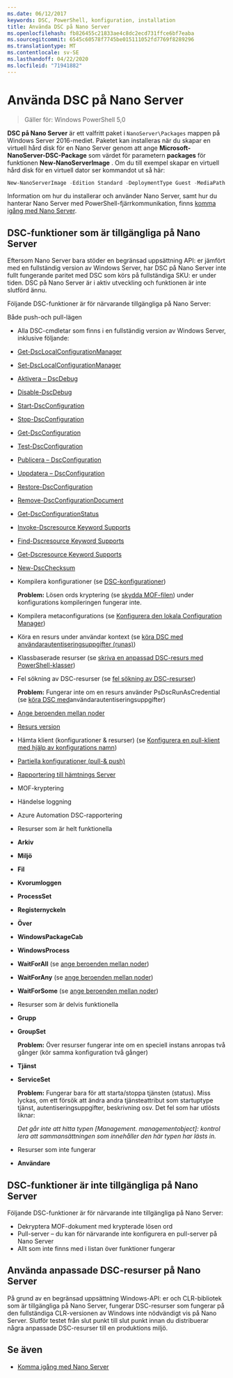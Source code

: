 ```yaml
---
ms.date: 06/12/2017
keywords: DSC, PowerShell, konfiguration, installation
title: Använda DSC på Nano Server
ms.openlocfilehash: fb826455c21833ae4c8dc2ecd731ffce6bf7eaba
ms.sourcegitcommit: 6545c60578f7745be015111052fd7769f8289296
ms.translationtype: MT
ms.contentlocale: sv-SE
ms.lasthandoff: 04/22/2020
ms.locfileid: "71941882"
---
```

# <a name="using-dsc-on-nano-server"></a>Använda DSC på Nano Server

> Gäller för: Windows PowerShell 5,0

**DSC på Nano Server** är ett valfritt paket i `NanoServer\Packages` mappen på Windows Server 2016-mediet. Paketet kan installeras när du skapar en virtuell hård disk för en Nano Server genom att ange **Microsoft-NanoServer-DSC-Package** som värdet för parametern **packages** för funktionen **New-NanoServerImage** . Om du till exempel skapar en virtuell hård disk för en virtuell dator ser kommandot ut så här:

```powershell
New-NanoServerImage -Edition Standard -DeploymentType Guest -MediaPath f:\ -BasePath .\Base -TargetPath .\Nano1\Nano.vhd -ComputerName Nano1 -Packages Microsoft-NanoServer-DSC-Package
```

Information om hur du installerar och använder Nano Server, samt hur du hanterar Nano Server med PowerShell-fjärrkommunikation, finns [komma igång med Nano Server](/windows-server/get-started/getting-started-with-nano-server).

## <a name="dsc-features-available-on-nano-server"></a>DSC-funktioner som är tillgängliga på Nano Server

Eftersom Nano Server bara stöder en begränsad uppsättning API: er jämfört med en fullständig version av Windows Server, har DSC på Nano Server inte fullt fungerande paritet med DSC som körs på fullständiga SKU: er under tiden. DSC på Nano Server är i aktiv utveckling och funktionen är inte slutförd ännu.

Följande DSC-funktioner är för närvarande tillgängliga på Nano Server:

Både push-och pull-lägen

- Alla DSC-cmdletar som finns i en fullständig version av Windows Server, inklusive följande:
- [Get-DscLocalConfigurationManager](/powershell/module/PSDesiredStateConfiguration/Get-DscLocalConfigurationManager)
- [Set-DscLocalConfigurationManager](/powershell/module/PSDesiredStateConfiguration/Set-DscLocalConfigurationManager)
- [Aktivera – DscDebug](/powershell/module/PSDesiredStateConfiguration/Enable-DscDebug)
- [Disable-DscDebug](/powershell/module/PSDesiredStateConfiguration/Disable-DscDebug)
- [Start-DscConfiguration](/powershell/module/psdesiredstateconfiguration/start-dscconfiguration)
- [Stop-DscConfiguration](/powershell/module/PSDesiredStateConfiguration/Stop-DscConfiguration)
- [Get-DscConfiguration](/powershell/module/PSDesiredStateConfiguration/Get-DscConfiguration)
- [Test-DscConfiguration](/powershell/module/psdesiredstateconfiguration/Test-DSCConfiguration)
- [Publicera – DscConfiguration](/powershell/module/PSDesiredStateConfiguration/Publish-DscConfiguration)
- [Uppdatera – DscConfiguration](/powershell/module/PSDesiredStateConfiguration/Update-DscConfiguration)
- [Restore-DscConfiguration](/powershell/module/PSDesiredStateConfiguration/Restore-DscConfiguration)
- [Remove-DscConfigurationDocument](/powershell/module/PSDesiredStateConfiguration/Remove-DscConfigurationDocument)
- [Get-DscConfigurationStatus](/powershell/module/PSDesiredStateConfiguration/Get-DscConfigurationStatus)
- [Invoke-Dscresource Keyword Supports](/powershell/module/PSDesiredStateConfiguration/Invoke-DscResource)
- [Find-Dscresource Keyword Supports](/powershell/module/powershellget/find-dscresource?view=powershell-6)
- [Get-Dscresource Keyword Supports](/powershell/module/PSDesiredStateConfiguration/Get-DscResource)
- [New-DscChecksum](/powershell/module/PSDesiredStateConfiguration/New-DSCCheckSum)

- Kompilera konfigurationer (se [DSC-konfigurationer](../configurations/configurations.md))

  **Problem:** Lösen ords kryptering (se [skydda MOF-filen](../pull-server/secureMOF.md)) under konfigurations kompileringen fungerar inte.

- Kompilera metaconfigurations (se [Konfigurera den lokala Configuration Manager](../managing-nodes/metaConfig.md))

- Köra en resurs under användar kontext (se [köra DSC med användarautentiseringsuppgifter (runas)](../configurations/runAsUser.md))

- Klassbaserade resurser (se [skriva en anpassad DSC-resurs med PowerShell-klasser](/previous-versions//dn948461(v=technet.10)))

- Fel sökning av DSC-resurser (se [fel sökning av DSC-resurser](../troubleshooting/debugResource.md))

  **Problem:** Fungerar inte om en resurs använder PsDscRunAsCredential (se [köra DSC med](../configurations/runAsUser.md)användarautentiseringsuppgifter)

- [Ange beroenden mellan noder](../configurations/crossNodeDependencies.md)

- [Resurs version](../configurations/sxsResource.md)

- Hämta klient (konfigurationer & resurser) (se [Konfigurera en pull-klient med hjälp av konfigurations namn](../pull-server/pullClientConfigNames.md))

- [Partiella konfigurationer (pull-& push)](../pull-server/partialConfigs.md)

- [Rapportering till hämtnings Server](../pull-server/reportServer.md)

- MOF-kryptering

- Händelse loggning

- Azure Automation DSC-rapportering

- Resurser som är helt funktionella

- **Arkiv**
- **Miljö**
- **Fil**
- **Kvorumloggen**
- **ProcessSet**
- **Registernyckeln**
- **Över**
- **WindowsPackageCab**
- **WindowsProcess**
- **WaitForAll** (se [ange beroenden mellan noder](../configurations/crossNodeDependencies.md))
- **WaitForAny** (se [ange beroenden mellan noder](../configurations/crossNodeDependencies.md))
- **WaitForSome** (se [ange beroenden mellan noder](../configurations/crossNodeDependencies.md))

- Resurser som är delvis funktionella
- **Grupp**
- **GroupSet**

  **Problem:** Över resurser fungerar inte om en speciell instans anropas två gånger (kör samma konfiguration två gånger)

- **Tjänst**
- **ServiceSet**

  **Problem:** Fungerar bara för att starta/stoppa tjänsten (status). Miss lyckas, om ett försök att ändra andra tjänsteattribut som startuptype tjänst, autentiseringsuppgifter, beskrivning osv. Det fel som har utlösts liknar:

  *Det går inte att hitta typen [Management. managementobject]: kontrol lera att sammansättningen som innehåller den här typen har lästs in.*

- Resurser som inte fungerar
- **Användare**

## <a name="dsc-features-not-available-on-nano-server"></a>DSC-funktioner är inte tillgängliga på Nano Server

Följande DSC-funktioner är för närvarande inte tillgängliga på Nano Server:

- Dekryptera MOF-dokument med krypterade lösen ord
- Pull-server – du kan för närvarande inte konfigurera en pull-server på Nano Server
- Allt som inte finns med i listan över funktioner fungerar

## <a name="using-custom-dsc-resources-on-nano-server"></a>Använda anpassade DSC-resurser på Nano Server

På grund av en begränsad uppsättning Windows-API: er och CLR-bibliotek som är tillgängliga på Nano Server, fungerar DSC-resurser som fungerar på den fullständiga CLR-versionen av Windows inte nödvändigt vis på Nano Server.
Slutför testet från slut punkt till slut punkt innan du distribuerar några anpassade DSC-resurser till en produktions miljö.

## <a name="see-also"></a>Se även

- [Komma igång med Nano Server](/windows-server/get-started/getting-started-with-nano-server)

